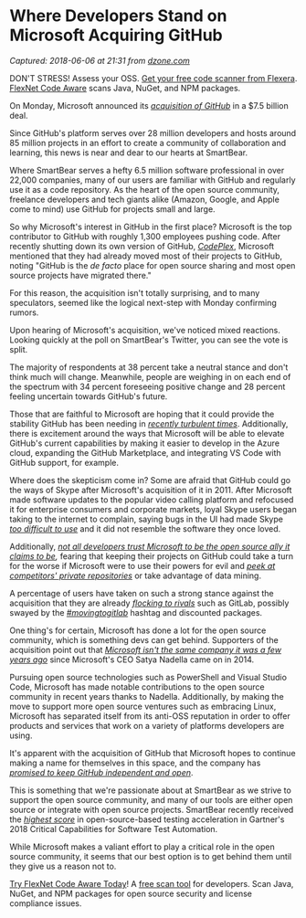 # Where Developers Stand on Microsoft Acquiring GitHub

_Captured: 2018-06-06 at 21:31 from [dzone.com](https://dzone.com/articles/where-developers-stand-on-microsoft-acquiring-gith?edition=380208&utm_source=Daily%20Digest&utm_medium=email&utm_campaign=Daily%20Digest%202018-06-06)_

DON'T STRESS! Assess your OSS. [Get your free code scanner from Flexera](https://dzone.com/go?i=294429&u=https%3A%2F%2Finfo.flexerasoftware.com%2FSCA-EVAL-FLexNet-Code-Aware-OSS-Scanner%3Futm_source%3Ddzone%26utm_medium%3Dfnca-security-banner%26utm_campaign%3Ddzone-fnca-security-banner-may2018%26id%3Ddzone-fnca-security-banner-May2018). [FlexNet Code Aware](https://dzone.com/go?i=294429&u=https%3A%2F%2Finfo.flexerasoftware.com%2FSCA-EVAL-FLexNet-Code-Aware-OSS-Scanner%3Futm_source%3Ddzone%26utm_medium%3Dfnca-security-banner%26utm_campaign%3Ddzone-fnca-security-banner-may2018%26id%3Ddzone-fnca-security-banner-May2018) scans Java, NuGet, and NPM packages.

On Monday, Microsoft announced its _[acquisition of GitHub](https://news.microsoft.com/2018/06/04/microsoft-to-acquire-github-for-7-5-billion/)_ in a $7.5 billion deal.

Since GitHub's platform serves over 28 million developers and hosts around 85 million projects in an effort to create a community of collaboration and learning, this news is near and dear to our hearts at SmartBear.

Where SmartBear serves a hefty 6.5 million software professional in over 22,000 companies, many of our users are familiar with GitHub and regularly use it as a code repository. As the heart of the open source community, freelance developers and tech giants alike (Amazon, Google, and Apple come to mind) use GitHub for projects small and large.

So why Microsoft's interest in GitHub in the first place? Microsoft is the top contributor to GitHub with roughly 1,300 employees pushing code. After recently shutting down its own version of GitHub, _[CodePlex](https://blogs.msdn.microsoft.com/bharry/2017/03/31/shutting-down-codeplex/)_, Microsoft mentioned that they had already moved most of their projects to GitHub, noting "GitHub is the _de facto_ place for open source sharing and most open source projects have migrated there."

For this reason, the acquisition isn't totally surprising, and to many speculators, seemed like the logical next-step with Monday confirming rumors.

Upon hearing of Microsoft's acquisition, we've noticed mixed reactions. Looking quickly at the poll on SmartBear's Twitter, you can see the vote is split.

The majority of respondents at 38 percent take a neutral stance and don't think much will change. Meanwhile, people are weighing in on each end of the spectrum with 34 percent foreseeing positive change and 28 percent feeling uncertain towards GitHub's future.

Those that are faithful to Microsoft are hoping that it could provide the stability GitHub has been needing in _[recently turbulent times](https://www.bloomberg.com/news/articles/2016-12-15/github-is-building-a-coder-s-paradise-it-s-not-coming-cheap)_. Additionally, there is excitement around the ways that Microsoft will be able to elevate GitHub's current capabilities by making it easier to develop in the Azure cloud, expanding the GitHub Marketplace, and integrating VS Code with GitHub support, for example.

Where does the skepticism come in? Some are afraid that GitHub could go the ways of Skype after Microsoft's acquisition of it in 2011. After Microsoft made software updates to the popular video calling platform and refocused it for enterprise consumers and corporate markets, loyal Skype users began taking to the internet to complain, saying bugs in the UI had made Skype _[too difficult to use](https://www.bloomberg.com/news/articles/2018-05-10/don-t-skype-me-how-microsoft-turned-consumers-against-a-beloved-brand)_ and it did not resemble the software they once loved.

Additionally, _[not all developers trust Microsoft to be the open source ally it claims to be](https://jacquesmattheij.com/what-is-wrong-with-microsoft-buying-github),_ fearing that keeping their projects on GitHub could take a turn for the worse if Microsoft were to use their powers for evil and _[peek at competitors' private repositories](https://twitter.com/nycplayer/status/1003633723756064768)_ or take advantage of data mining.

A percentage of users have taken on such a strong stance against the acquisition that they are already _[flocking to rivals](https://thenextweb.com/dd/2018/06/04/devs-are-flooding-to-gitlab-amidst-github-microsoft-acquisition-rumors/)_ such as GitLab, possibly swayed by the _[#movingtogitlab](https://docs.google.com/document/d/1_hb-VRuiwMCOUv-X7QNZa9suYFdk4tgkPQ_Mj-ytdXw/edit#%20https://docs.google.com/document/d/1Ec-jDPGRPl9wmDnMc68hBchgIekDsvFAcW4BqJpa3kA/edit#heading=h.5z70aldx0nsm%20https://docs.google.com/document/d/1Ys0q9qmU5-jYaHvNq73rO7Z-71CssMZVA6wOYGwU23c/edit#heading=h.xofr19i81v3r%20https://smartbear.atlassian.net/)_ hashtag and discounted packages.

One thing's for certain, Microsoft has done a lot for the open source community, which is something devs can get behind. Supporters of the acquisition point out that _[Microsoft isn't the same company it was a few years ago](https://www.bloomberg.com/news/articles/2018-06-04/microsoft-s-github-deal-triggers-coders-trust-issues?utm_medium=social&cmpid=socialflow-twitter-business&utm_content=business&utm_campaign=socialflow-organic&utm_source=twitter)_ since Microsoft's CEO Satya Nadella came on in 2014.

Pursuing open source technologies such as PowerShell and Visual Studio Code, Microsoft has made notable contributions to the open source community in recent years thanks to Nadella. Additionally, by making the move to support more open source ventures such as embracing Linux, Microsoft has separated itself from its anti-OSS reputation in order to offer products and services that work on a variety of platforms developers are using.

It's apparent with the acquisition of GitHub that Microsoft hopes to continue making a name for themselves in this space, and the company has _[promised to keep GitHub independent and open](https://techcrunch.com/2018/06/04/microsoft-promises-to-keep-github-independent-and-open/)_.

This is something that we're passionate about at SmartBear as we strive to support the open source community, and many of our tools are either open source or integrate with open source projects. SmartBear recently received the _[highest score](https://smartbear.com/news/news-releases/smartbear-receives-highest-score-in-open-source/)_ in open-source-based testing acceleration in Gartner's 2018 Critical Capabilities for Software Test Automation.

While Microsoft makes a valiant effort to play a critical role in the open source community, it seems that our best option is to get behind them until they give us a reason not to.

[Try FlexNet Code Aware Today](https://dzone.com/go?i=294430&u=https%3A%2F%2Finfo.flexerasoftware.com%2FSCA-EVAL-FLexNet-Code-Aware-OSS-Scanner%3Futm_source%3Ddzone%26utm_medium%3Dfnca-security-banner%26utm_campaign%3Ddzone-fnca-security-banner-may2018%26id%3Ddzone-fnca-security-banner-May2018)! A [free scan tool](https://dzone.com/go?i=294430&u=https%3A%2F%2Finfo.flexerasoftware.com%2FSCA-EVAL-FLexNet-Code-Aware-OSS-Scanner%3Futm_source%3Ddzone%26utm_medium%3Dfnca-security-banner%26utm_campaign%3Ddzone-fnca-security-banner-may2018%26id%3Ddzone-fnca-security-banner-May2018) for developers. Scan Java, NuGet, and NPM packages for open source security and license compliance issues.
